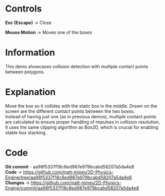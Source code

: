 # Controls

**Esc (Escape)** → Close

**Mouse Motion** → Moves one of the boxes

# Information

This demo showcases collision detection with multiple contact points between polygons.

# Explanation

Move the box so it collides with the static box in the middle. Drawn on the screen are the different contact points between the two boxes.  
Instead of having just one (as in previous demos), multiple contact points are calculated to ensure proper handling of impulses in collision resolution.  
It uses the same clipping algorithm as Box2D, which is crucial for enabling stable box stacking.

# Code

**Git commit** - aa98f5337f18c8ed987e979bcabd58207a5da4e8  
**Code** → https://github.com/matt-minev/2D-Physics-Engine/tree/aa98f5337f18c8ed987e979bcabd58207a5da4e8  
**Changes** → https://github.com/matt-minev/2D-Physics-Engine/commit/aa98f5337f18c8ed987e979bcabd58207a5da4e8
